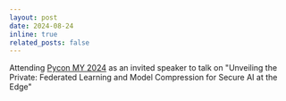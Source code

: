 ```yaml
---
layout: post
date: 2024-08-24
inline: true
related_posts: false
---
```


Attending <a href="https://www.pycon.my/">Pycon MY 2024</a> as an invited speaker to talk on "Unveiling the Private: Federated Learning and Model Compression for Secure AI at the Edge"
